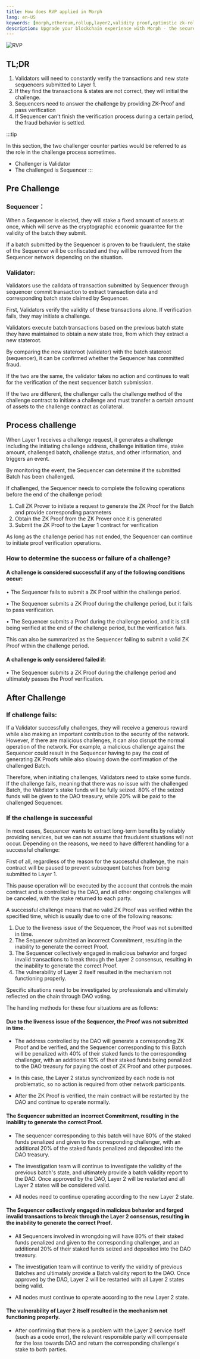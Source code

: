 ```yaml
---
title: How does RVP applied in Morph
lang: en-US
keywords: [morph,ethereum,rollup,layer2,validity proof,optimstic zk-rollup]
description: Upgrade your blockchain experience with Morph - the secure decentralized, cost0efficient, and high-performing optimstic zk-rollup solution. Try it now!
---
```


![RVP](../../../assets/docs/protocol/ResVaPro/res1.jpg)

## TL;DR

1. Validators will need to constantly verify the transactions and new state sequencers submitted to Layer 1.
2. If they find the transactions & states are not correct, they will initial the challenge.
3. Sequencers need to answer the challenge by providing ZK-Proof and pass verification
4. If Sequencer can't finish the verification process during a certain period, the fraud behavior is settled.


:::tip

In this section, the two challenger counter parties would be referred to as the role in the challenge process sometimes.

- Challenger is Validator
- The challenged is Sequencer
:::

## Pre Challenge

### Sequencer：

When a Sequencer is elected, they will stake a fixed amount of assets at once, which will serve as the cryptographic economic guarantee for the validity of the batch they submit. 

If a batch submitted by the Sequencer is proven to be fraudulent, the stake of the Sequencer will be confiscated and they will be removed from the Sequencer network depending on the situation.

### Validator:

Validators use the calldata of transaction submitted by Sequencer through sequencer commit transaction to extract transaction data and corresponding batch state claimed by Sequencer. 

First, Validators verify the validity of these transactions alone. If verification fails, they may initiate a challenge. 

Validators execute batch transactions based on the previous batch state they have maintained to obtain a new state tree, from which they extract a new stateroot. 

By comparing the new stateroot (validator) with the batch stateroot (sequencer), it can be confirmed whether the Sequencer has committed fraud. 

If the two are the same, the validator takes no action and continues to wait for the verification of the next sequencer batch submission. 

If the two are different, the challenger calls the challenge method of the challenge contract to initiate a challenge and must transfer a certain amount of assets to the challenge contract as collateral.

## Process challenge

When Layer 1 receives a challenge request, it generates a challenge including the initiating challenge address, challenge initiation time, stake amount, challenged batch, challenge status, and other information, and triggers an event. 

By monitoring the event, the Sequencer can determine if the submitted Batch has been challenged. 

If challenged, the Sequencer needs to complete the following operations before the end of the challenge period: 

1. Call ZK Prover to initiate a request to generate the ZK Proof for the Batch and provide corresponding parameters 
2. Obtain the ZK Proof from the ZK Prover once it is generated 
3. Submit the ZK Proof to the Layer 1 contract for verification 

As long as the challenge period has not ended, the Sequencer can continue to initiate proof verification operations.

### How to determine the success or failure of a challenge?

#### A challenge is considered successful if any of the following conditions occur:

• The Sequencer fails to submit a ZK Proof within the challenge period.

• The Sequencer submits a ZK Proof during the challenge period, but it fails to pass verification.

• The Sequencer submits a Proof during the challenge period, and it is still being verified at the end of the challenge period, but the verification fails.

This can also be summarized as the Sequencer failing to submit a valid ZK Proof within the challenge period.

#### A challenge is only considered failed if:

• The Sequencer submits a ZK Proof during the challenge period and ultimately passes the Proof verification.

## After Challenge

### If challenge fails:

If a Validator successfully challenges, they will receive a generous reward while also making an important contribution to the security of the network. However, if there are malicious challenges, it can also disrupt the normal operation of the network. For example, a malicious challenge against the Sequencer could result in the Sequencer having to pay the cost of generating ZK Proofs while also slowing down the confirmation of the challenged Batch.

Therefore, when initiating challenges, Validators need to stake some funds. If the challenge fails, meaning that there was no issue with the challenged Batch, the Validator's stake funds will be fully seized. 80% of the seized funds will be given to the DAO treasury, while 20% will be paid to the challenged Sequencer.

### If the challenge is successful

In most cases, Sequencer wants to extract long-term benefits by reliably providing services, but we can not assume that fraudulent situations will not occur. 
Depending on the reasons, we need to have different handling for a successful challenge:

First of all, regardless of the reason for the successful challenge, the main contract will be paused to prevent subsequent batches from being submitted to Layer 1.

This pause operation will be executed by the account that controls the main contract and is controlled by the DAO, and all other ongoing challenges will be canceled, with the stake returned to each party.

A successful challenge means that no valid ZK Proof was verified within the specified time, which is usually due to one of the following reasons:

1. Due to the liveness issue of the Sequencer, the Proof was not submitted in time.
2. The Sequencer submitted an incorrect Commitment, resulting in the inability to generate the correct Proof.
3. The Sequencer collectively engaged in malicious behavior and forged invalid transactions to break through the Layer 2 consensus, resulting in the inability to generate the correct Proof.
4. The vulnerability of Layer 2 itself resulted in the mechanism not functioning properly.

Specific situations need to be investigated by professionals and ultimately reflected on the chain through DAO voting.

The handling methods for these four situations are as follows:

#### Due to the liveness issue of the Sequencer, the Proof was not submitted in time.

- The address controlled by the DAO will generate a corresponding ZK Proof and be verified, and the Sequencer corresponding to this Batch will be penalized with 40% of their staked funds to the corresponding challenger, with an additional 10% of their staked funds being penalized to the DAO treasury for paying the cost of ZK Proof and other purposes. 

- In this case, the Layer 2 status synchronized by each node is not problematic, so no action is required from other network participants.

- After the ZK Proof is verified, the main contract will be restarted by the DAO and continue to operate normally.

#### The Sequencer submitted an incorrect Commitment, resulting in the inability to generate the correct Proof.

- The sequencer corresponding to this batch will have 80% of the staked funds penalized and given to the corresponding challenger, with an additional 20% of the staked funds penalized and deposited into the DAO treasury.

- The investigation team will continue to investigate the validity of the previous batch's state, and ultimately provide a batch validity report to the DAO. Once approved by the DAO, Layer 2 will be restarted and all Layer 2 states will be considered valid.

- All nodes need to continue operating according to the new Layer 2 state.

#### The Sequencer collectively engaged in malicious behavior and forged invalid transactions to break through the Layer 2 consensus, resulting in the inability to generate the correct Proof.

- All Sequencers involved in wrongdoing will have 80% of their staked funds penalized and given to the corresponding challenger, and an additional 20% of their staked funds seized and deposited into the DAO treasury.

- The investigation team will continue to verify the validity of previous Batches and ultimately provide a Batch validity report to the DAO. Once approved by the DAO, Layer 2 will be restarted with all Layer 2 states being valid.

- All nodes must continue to operate according to the new Layer 2 state.


#### The vulnerability of Layer 2 itself resulted in the mechanism not functioning properly.

- After confirming that there is a problem with the Layer 2 service itself (such as a code error), the relevant responsible party will compensate for the loss towards DAO and return the corresponding challenge's stake to both parties.
